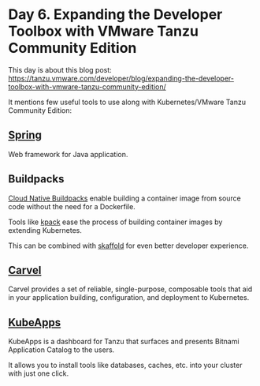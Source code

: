 # Day 6. Expanding the Developer Toolbox with VMware Tanzu Community Edition

This day is about this blog post: <https://tanzu.vmware.com/developer/blog/expanding-the-developer-toolbox-with-vmware-tanzu-community-edition/>

It mentions few useful tools to use along with Kubernetes/VMware Tanzu Community Edition:

## [Spring](https://spring.io/)

Web framework for Java application.

## Buildpacks

[Cloud Native Buildpacks](https://buildpacks.io/) enable building a container image from source code without the need for a Dockerfile.

Tools like [kpack](https://github.com/pivotal/kpack) ease the process of building container images by extending Kubernetes.

This can be combined with [skaffold](https://skaffold.dev/docs/pipeline-stages/builders/buildpacks/) for even better developer experience.

## [Carvel](https://carvel.dev/)

Carvel provides a set of reliable, single-purpose, composable tools that aid in your application building, configuration, and deployment to Kubernetes.

## [KubeApps](https://kubeapps.com/)

KubeApps is a dashboard for Tanzu that surfaces and presents Bitnami Application Catalog to the users.

It allows you to install tools like databases, caches, etc. into your cluster with just one click.
